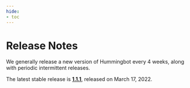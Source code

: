 ```yaml
---
hide:
- toc
---
```


# Release Notes

We generally release a new version of Hummingbot every 4 weeks, along with periodic intermittent releases.

The latest stable release is **[1.1.1](/release-notes/1.1.1)**, released on March 17, 2022.
